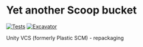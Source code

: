 # Yet another Scoop bucket

[![Tests](https://github.com/silvarc141/scoop-bucket/actions/workflows/ci.yml/badge.svg)](https://github.com/silvarc141/scoop-bucket/actions/workflows/ci.yml) [![Excavator](https://github.com/silvarc141/scoop-bucket/actions/workflows/excavator.yml/badge.svg)](https://github.com/silvarc141/scoop-bucket/actions/workflows/excavator.yml)

Unity VCS (formerly Plastic SCM) - repackaging
